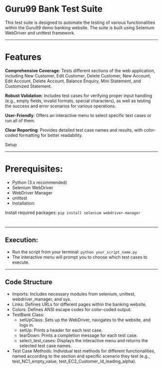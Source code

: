 # Guru99 Bank Test Suite

  

This test suite is designed to automate the testing of various functionalities within the Guru99 demo banking website. The suite is built using Selenium WebDriver and unittest framework.

* * *

  

# Features

**Comprehensive Coverage**: Tests different sections of the web application, including New Customer, Edit Customer, Delete Customer, New Account, Edit Account, Delete Account, Balance Enquiry, Mini Statement, and Customized Statement.

**Robust Validation**: Includes test cases for verifying proper input handling (e.g., empty fields, invalid formats, special characters), as well as testing the success and error scenarios for various operations.

**User-Friendly**: Offers an interactive menu to select specific test cases or run all of them.

**Clear Reporting**: Provides detailed test case names and results, with color-coded formatting for better readability.

Setup

  

* * *

# Prerequisites:

  

- Python (3.x recommended)
- Selenium WebDriver
- WebDriver Manager
- unittest
- Installation:

  

Install required packages: `pip install selenium webdriver-manager`

# 

* * *

## Execution:

- Run the script from your terminal: `python your_script_name.py`
- The interactive menu will prompt you to choose which test cases to execute.

  

* * *

## Code Structure

- Imports: Includes necessary modules from selenium, unittest, webdriver\_manager, and sys.
- Links: Defines URLs for different pages within the banking website.
- Colors: Defines ANSI escape codes for color-coded output.
- TestBank Class:
    - setUpClass: Sets up the WebDriver, navigates to the website, and logs in.
    - setUp: Prints a header for each test case.
    - tearDown: Prints a completion message for each test case.
    - select\_test\_cases: Displays the interactive menu and returns the selected test case names.
- Test Case Methods: Individual test methods for different functionalities, named according to the section and specific scenario they test (e.g., test\_NC1\_empty\_value, test\_EC2\_Customer\_Id\_leading\_alpha).